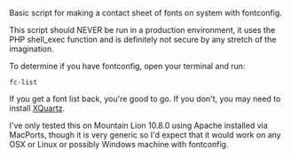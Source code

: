 Basic script for making a contact sheet of fonts on system with fontconfig.  

This script should NEVER be run in a production environment, it uses the PHP shell_exec function and is definitely not secure by any stretch of the imagination.

To determine if you have fontconfig, open your terminal and run:

    fc-list

If you get a font list back, you're good to go.  If you don't, you may need to install [XQuartz](http://xquartz.macosforge.org/landing/).

I've only tested this on Mountain Lion 10.8.0 using Apache installed via MacPorts, though it is very generic so I'd expect that it would work on any OSX or Linux or possibly Windows machine with fontconfig.

